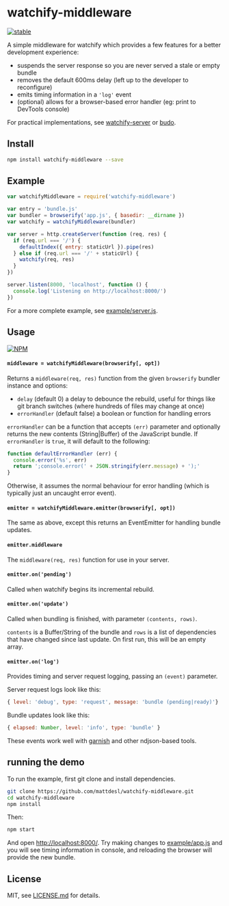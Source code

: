 # watchify-middleware

[![stable](http://badges.github.io/stability-badges/dist/stable.svg)](http://github.com/badges/stability-badges)

A simple middleware for watchify which provides a few features for a better development experience:

- suspends the server response so you are never served a stale or empty bundle
- removes the default 600ms delay (left up to the developer to reconfigure)
- emits timing information in a `'log'` event
- (optional) allows for a browser-based error handler (eg: print to DevTools console)

For practical implementations, see [watchify-server](https://www.npmjs.com/package/watchify-server) or [budo](https://www.npmjs.com/package/budo).

## Install

```sh
npm install watchify-middleware --save
```

## Example

```js
var watchifyMiddleware = require('watchify-middleware')

var entry = 'bundle.js'
var bundler = browserify('app.js', { basedir: __dirname })
var watchify = watchifyMiddleware(bundler)

var server = http.createServer(function (req, res) {
  if (req.url === '/') {
    defaultIndex({ entry: staticUrl }).pipe(res)
  } else if (req.url === '/' + staticUrl) {
    watchify(req, res)
  }
})

server.listen(8000, 'localhost', function () {
  console.log('Listening on http://localhost:8000/')
})
```

For a more complete example, see [example/server.js](example/server.js).

## Usage

[![NPM](https://nodei.co/npm/watchify-middleware.png)](https://www.npmjs.com/package/watchify-middleware)

#### `middleware = watchifyMiddleware(browserify[, opt])`

Returns a `middleware(req, res)` function from the given `browserify` bundler instance and options:

- `delay` (default 0) a delay to debounce the rebuild, useful for things like git branch switches (where hundreds of files may change at once)
- `errorHandler` (default false) a boolean or function for handling errors

`errorHandler` can be a function that accepts `(err)` parameter and optionally returns the new contents (String|Buffer) of the JavaScript bundle. If `errorHandler` is `true`, it will default to the following:

```js
function defaultErrorHandler (err) {
  console.error('%s', err)
  return ';console.error(' + JSON.stringify(err.message) + ');'
}
```

Otherwise, it assumes the normal behaviour for error handling (which is typically just an uncaught error event).

#### `emitter = watchifyMiddleware.emitter(browserify[, opt])`

The same as above, except this returns an EventEmitter for handling bundle updates.

#### `emitter.middleware`

The `middleware(req, res)` function for use in your server.

#### `emitter.on('pending')`

Called when watchify begins its incremental rebuild.

#### `emitter.on('update')`

Called when bundling is finished, with parameter `(contents, rows)`. 

`contents` is a Buffer/String of the bundle and `rows` is a list of dependencies that have changed since last update. On first run, this will be an empty array.

#### `emitter.on('log')`

Provides timing and server request logging, passing an `(event)` parameter.

Server request logs look like this:

```js
{ level: 'debug', type: 'request', message: 'bundle (pending|ready)'}
```

Bundle updates look like this:

```js
{ elapsed: Number, level: 'info', type: 'bundle' }
```

These events work well with [garnish](https://github.com/mattdesl/garnish) and other ndjson-based tools.

## running the demo

To run the example, first git clone and install dependencies.

```sh
git clone https://github.com/mattdesl/watchify-middleware.git
cd watchify-middleware
npm install
```

Then:

```sh
npm start
```

And open [http://localhost:8000/](http://localhost:8000/). Try making changes to [example/app.js](example/app.js) and you will see timing information in console, and reloading the browser will provide the new bundle.

## License

MIT, see [LICENSE.md](http://github.com/mattdesl/watchify-middleware/blob/master/LICENSE.md) for details.
